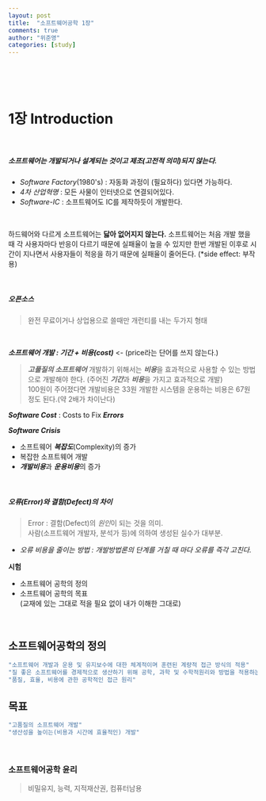 ```yaml
---
layout: post
title:  "소프트웨어공학 1장"
comments: true
author: "위준영"
categories: [study]
---
```

<br><br><br>

1장 Introduction
============

<br>

##### 소프트웨어는 개발되거나 설계되는 것이고 제조(고전적 의미)되지 않는다.
  - *Software Factory*(1980's) : 자동화 과정이 (필요하다) 있다면 가능하다.
  - *4차 산업혁명* : 모든 사물이 인터넷으로 연결되어있다.
  - *Software-IC* : 소프트웨어도 IC를 제작하듯이 개발한다.
<br>

>
하드웨어와 다르게 소프트웨어는 **닳아 없어지지 않는다.**
소프트웨어는 처음 개발 했을 때 각 사용자마다 반응이 다르기 때문에 실패율이 높을 수 있지만 한번 개발된 이후로 시간이 지나면서 사용자들이 적응을 하기 때문에 실패율이 줄어든다.
(*side effect: 부작용)

<br>

##### *오픈소스*
> 완전 무료이거나 상업용으로 쓸때만 개런티를 내는 두가지 형태

<br>

***소프트웨어 개발 : 기간 + 비용(cost)*** \<- (price라는 단어를 쓰지 않는다.)

> ***고풀질의 소프트웨어*** 개발하기 위해서는 ***비용***을 효과적으로 사용할 수 있는 방법으로 개발해야 한다. (주어진 ***기간***과 ***비용***을 가지고 효과적으로 개발) <br> 100원이 주어졌다면 개발비용은 33원 개발한 시스템을 운용하는 비용은 67원 정도 된다.(약 2배가 차이난다)


***Software Cost*** : Costs to Fix ***Errors***

***Software Crisis***

  * 소프트웨어 ***복잡도***(Complexity)의 증가
  * 복잡한 소프트웨어 개발
  * ***개발비용***과 ***운용비용***의 증가

<br>

##### 오류(Error)와 결함(Defect)의 차이
> Error : 결함(Defect)의 *원인*이 되는 것을 의미. <br> 사람(소프트웨어 개발자, 분석가 등)에 의하여 생성된 실수가 대부분.

* *오류 비용을 줄이는 방법 : 개발방법론의 단계를 거칠 때 마다 오류를 즉각 고친다.*

**시험**

  - 소프트웨어 공학의 정의
  - 소프트웨어 공학의 목표
  <br>(교재에 있는 그대로 적을 필요 없이 내가 이해한 그대로)

<br>

## 소프트웨어공학의 정의
```c
"소프트웨어 개발과 운용 및 유지보수에 대한 체계적이며 훈련된 계량적 접근 방식의 적용"
"질 좋은 소프트웨어를 경제적으로 생산하기 위해 공학, 과학 및 수학적원리와 방법을 적용하는 것"
"품질, 효율, 비용에 관한 공학적인 접근 원리"
```
## 목표
```c
"고품질의 소프트웨어 개발"
"생산성을 높이는(비용과 시간에 효율적인) 개발"
```
<br>

### 소프트웨어공학 윤리
>비밀유지, 능력, 지적재산권, 컴퓨터남용
